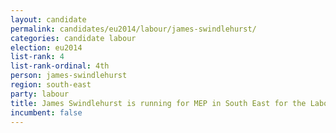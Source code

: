 ```yaml
---
layout: candidate
permalink: candidates/eu2014/labour/james-swindlehurst/
categories: candidate labour
election: eu2014
list-rank: 4
list-rank-ordinal: 4th
person: james-swindlehurst
region: south-east
party: labour
title: James Swindlehurst is running for MEP in South East for the Labour Party
incumbent: false
---
```

